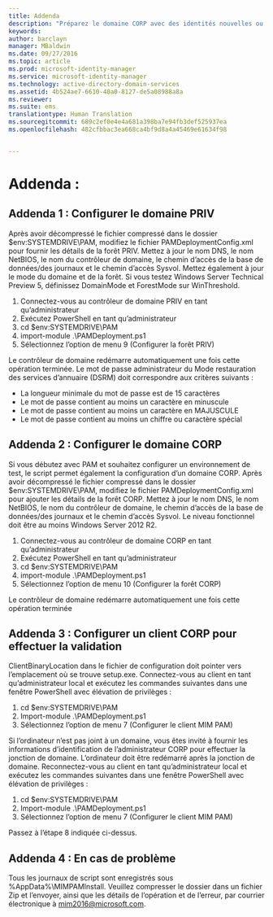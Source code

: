 ```yaml
---
title: Addenda
description: "Préparez le domaine CORP avec des identités nouvelles ou existantes à gérer avec Privileged Identity Manager à l’aide de scripts"
keywords: 
author: barclayn
manager: MBaldwin
ms.date: 09/27/2016
ms.topic: article
ms.prod: microsoft-identity-manager
ms.service: microsoft-identity-manager
ms.technology: active-directory-domain-services
ms.assetid: 4b524ae7-6610-40a0-8127-de5a08988a8a
ms.reviewer: 
ms.suite: ems
translationtype: Human Translation
ms.sourcegitcommit: 689c2ef0e4e4a681a398ba7e94fb3def525937ea
ms.openlocfilehash: 482cfbbac3ea668ca4bf9d8a4a45469e61634f98


---
```

# Addenda :

## Addenda 1 : Configurer le domaine PRIV

Après avoir décompressé le fichier compressé dans le dossier $env:SYSTEMDRIVE\PAM, modifiez le fichier PAMDeploymentConfig.xml pour fournir les détails de la forêt PRIV. Mettez à jour le nom DNS, le nom NetBIOS, le nom du contrôleur de domaine, le chemin d’accès de la base de données/des journaux et le chemin d’accès Sysvol. Mettez également à jour le mode du domaine et de la forêt. Si vous testez Windows Server Technical Preview 5, définissez DomainMode et ForestMode sur WinThreshold.

1. Connectez-vous au contrôleur de domaine PRIV en tant qu’administrateur
2. Exécutez PowerShell en tant qu’administrateur
3. cd $env:SYSTEMDRIVE\PAM
4. import-module .\PAMDeployment.ps1
5. Sélectionnez l’option de menu 9 (Configurer la forêt PRIV)


Le contrôleur de domaine redémarre automatiquement une fois cette opération terminée. Le mot de passe administrateur du Mode restauration des services d’annuaire (DSRM) doit correspondre aux critères suivants :

  * La longueur minimale du mot de passe est de 15 caractères
  * Le mot de passe contient au moins un caractère en minuscule
  * Le mot de passe contient au moins un caractère en MAJUSCULE
  * Le mot de passe contient au moins un chiffre ou caractère spécial

## Addenda 2 : Configurer le domaine CORP

Si vous débutez avec PAM et souhaitez configurer un environnement de test, le script permet également la configuration d’un domaine CORP. Après avoir décompressé le fichier compressé dans le dossier $env:SYSTEMDRIVE\PAM, modifiez le fichier PAMDeploymentConfig.xml pour ajouter les détails de la forêt CORP. Mettez à jour le nom DNS, le nom NetBIOS, le nom du contrôleur de domaine, le chemin d’accès de la base de données/des journaux et le chemin d’accès Sysvol. Le niveau fonctionnel doit être au moins Windows Server 2012 R2.

1. Connectez-vous au contrôleur de domaine CORP en tant qu’administrateur
2. Exécutez PowerShell en tant qu’administrateur
3. cd $env:SYSTEMDRIVE\PAM
4. import-module .\PAMDeployment.ps1
5. Sélectionnez l’option de menu 10 (Configurer la forêt CORP)

Le contrôleur de domaine redémarre automatiquement une fois cette opération terminée

## Addenda 3 : Configurer un client CORP pour effectuer la validation

ClientBinaryLocation dans le fichier de configuration doit pointer vers l’emplacement où se trouve setup.exe.
Connectez-vous au client en tant qu’administrateur local et exécutez les commandes suivantes dans une fenêtre PowerShell avec élévation de privilèges :

1. cd $env:SYSTEMDRIVE\PAM
2. Import-module .\PAMDeployment.ps1
3. Sélectionnez l’option de menu 7 (Configurer le client MIM PAM)


Si l’ordinateur n’est pas joint à un domaine, vous êtes invité à fournir les informations d’identification de l’administrateur CORP pour effectuer la jonction de domaine. L’ordinateur doit être redémarré après la jonction de domaine. Reconnectez-vous au client en tant qu’administrateur local et exécutez les commandes suivantes dans une fenêtre PowerShell avec élévation de privilèges :

1. cd $env:SYSTEMDRIVE\PAM
2. Import-module .\PAMDeployment.ps1
3. Sélectionnez l’option de menu 7 (Configurer le client MIM PAM)

Passez à l’étape 8 indiquée ci-dessus.

## Addenda 4 : En cas de problème

Tous les journaux de script sont enregistrés sous %AppData%\MIMPAMInstall. Veuillez compresser le dossier dans un fichier Zip et l’envoyer, ainsi que les détails de l’opération et de l’erreur, par courrier électronique à [mim2016@microsoft.com](mim2016@microsoft.com).



<!--HONumber=Sep16_HO4-->


